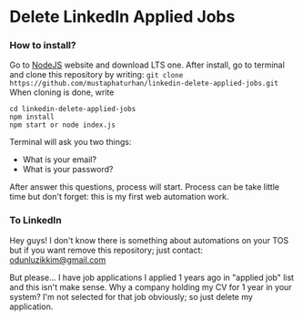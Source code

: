 # Delete LinkedIn Applied Jobs
### How to install?
Go to [NodeJS](https://nodejs.org/en/) website and download LTS one. After install, go to terminal and clone this repository by writing:
`git clone https://github.com/mustaphaturhan/linkedin-delete-applied-jobs.git`
When cloning is done, write
```
cd linkedin-delete-applied-jobs
npm install
npm start or node index.js
```
Terminal will ask you two things:
- What is your email?
- What is your password?

After answer this questions, process will start. Process can be take little time but don't forget: this is my first web automation work.

### To LinkedIn
Hey guys! I don't know there is something about automations on your TOS but if you want remove this repository; just contact: [odunluzikkim@gmail.com](mailto:odunluzikkim@gmail.com)

But please... I have job applications I applied 1 years ago in "applied job" list and this isn't make sense. Why a company holding my CV for 1 year in your system? I'm not selected for that job obviously; so just delete my application.
